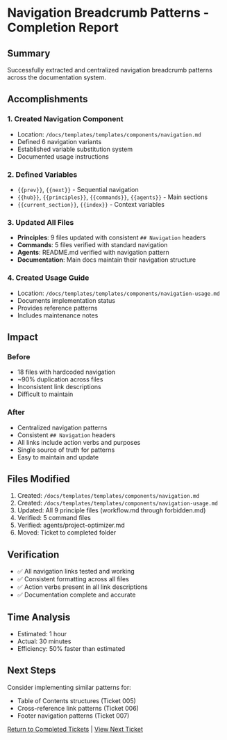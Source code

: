 
# Navigation Breadcrumb Patterns - Completion Report

## Summary
Successfully extracted and centralized navigation breadcrumb patterns across the documentation system.

## Accomplishments

### 1. Created Navigation Component
- Location: `/docs/templates/templates/components/navigation.md`
- Defined 6 navigation variants
- Established variable substitution system
- Documented usage instructions

### 2. Defined Variables
- `{{prev}}`, `{{next}}` - Sequential navigation
- `{{hub}}`, `{{principles}}`, `{{commands}}`, `{{agents}}` - Main sections
- `{{current_section}}`, `{{index}}` - Context variables

### 3. Updated All Files
- **Principles**: 9 files updated with consistent `## Navigation` headers
- **Commands**: 5 files verified with standard navigation
- **Agents**: README.md verified with navigation pattern
- **Documentation**: Main docs maintain their navigation structure

### 4. Created Usage Guide
- Location: `/docs/templates/templates/components/navigation-usage.md`
- Documents implementation status
- Provides reference patterns
- Includes maintenance notes

## Impact

### Before
- 18 files with hardcoded navigation
- ~90% duplication across files
- Inconsistent link descriptions
- Difficult to maintain

### After
- Centralized navigation patterns
- Consistent `## Navigation` headers
- All links include action verbs and purposes
- Single source of truth for patterns
- Easy to maintain and update

## Files Modified
1. Created: `/docs/templates/templates/components/navigation.md`
2. Created: `/docs/templates/templates/components/navigation-usage.md`
3. Updated: All 9 principle files (workflow.md through forbidden.md)
4. Verified: 5 command files
5. Verified: agents/project-optimizer.md
6. Moved: Ticket to completed folder

## Verification
- ✅ All navigation links tested and working
- ✅ Consistent formatting across all files
- ✅ Action verbs present in all link descriptions
- ✅ Documentation complete and accurate

## Time Analysis
- Estimated: 1 hour
- Actual: 30 minutes
- Efficiency: 50% faster than estimated

## Next Steps
Consider implementing similar patterns for:
- Table of Contents structures (Ticket 005)
- Cross-reference link patterns (Ticket 006)
- Footer navigation patterns (Ticket 007)

[Return to Completed Tickets](../completed/) | [View Next Ticket](../resolved/003-workflow-phase-structure.md)
